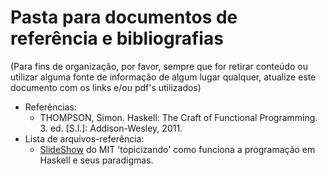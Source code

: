 # Pasta para documentos de referência e bibliografias
 (Para fins de organização, por favor, sempre que for retirar conteúdo ou utilizar alguma fonte de informação de algum lugar qualquer, atualize este documento com os links e/ou pdf's utilizados)
 - Referências:
   * THOMPSON, Simon. Haskell: The Craft of Functional Programming. 3. ed. [S.l.]: Addison-Wesley, 2011.
 - Lista de arquivos-referência:
   * [SlideShow](https://github.com/marialmeida1/study-lp_seminariohaskell/blob/master/References/day1.pdf) do MIT 'topicizando' como funciona a programação em Haskell e seus paradigmas. 
